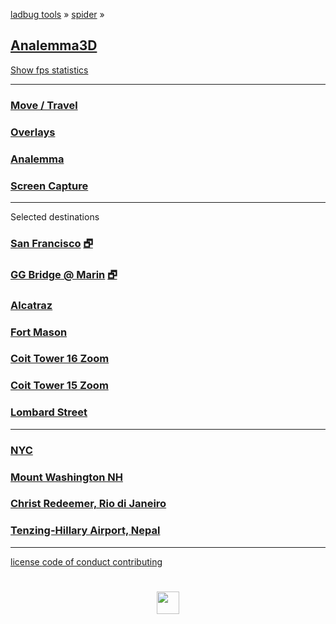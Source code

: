 
<style>

.menuContainer h2 { margin: 10px 0; }
.menuContainer h3 { margin: 0 }
.menuContainer p { margin: 0 }

</style>

[ladbug tools]( https://ladybug-tools.github.io/ ) &raquo;
[spider]( ../index.html ) &raquo;

## [Analemma3D]( index.html )

<a href="javascript:(function(){var script=document.createElement('script');script.onload=function(){var stats=new Stats();document.body.appendChild(stats.dom);requestAnimationFrame(function loop(){stats.update();requestAnimationFrame(loop)});};script.src='http://rawgit.com/mrdoob/stats.js/master/build/stats.min.js';document.head.appendChild(script);})()" title="Mr.doob's Stats.js / frames per second" >Show fps statistics</a>


***

### [Move / Travel]( #menus/menu-move.md )
### [Overlays]( #menus/menu-overlays.md )
### [Analemma]( #menus/menu-analemma.md )

### [Screen Capture]( #menus/menu-screen-capture.md "Create an animated GIF" )

***

Selected destinations

### [San Francisco]( #analemma3-3d.html "Downtown San Francisco / Hyatt Embarcadero 86 Structures" ) [&#x1F5D7;]( analemma3-3d.html "Full screen" )

### [GG Bridge @ Marin]( #analemma3-3d.html#latitude:37.826068,longitude:-122.479592,zoom:15,offsetUTC:-420 "10 structures" ) [&#x1F5D7;]( analemma3-3d.html#latitude:37.826068,,longitude:-122.479592,zoom:15 )

### [Alcatraz]( #analemma3-3d.html#latitude:37.8270,longitude:-122.423,zoom:16,offsetUTC:-420 "12 structures" )

### [Fort Mason]( #analemma3-3d.html#latitude:37.807835,longitude:-122.427333,zoom:15,offsetUTC:-420 "107 structures")

### [Coit Tower 16 Zoom]( #analemma3-3d.html#latitude:37.8024,longitude:-122.4058,zoom:16,offsetUTC:-420 "553 structures" )

### [Coit Tower 15 Zoom]( #analemma3-3d.html#latitude:37.8024,longitude:-122.4058,zoom:15,offsetUTC:-420 "1395 structures" )

### [Lombard Street]( #analemma3-3d.html#latitude:37.8025097,longitude:-122.419788,zoom:16,offsetUTC:-420 "1395 structures" )

***

### [NYC]( #analemma3-3d.html#latitude:40.7128,longitude:-74.0059,zoom:16,offsetUTC:-240 "284 structures" )

### [Mount Washington NH]( #analemma3-3d.html#latitude:44.27058539999999,longitude:-71.3032723,zoom:15,offsetUTC:-240 "4 structures" )

### [Christ Redeemer, Rio di Janeiro]( #analemma3-3d.html#latitude:-22.951916,longitude:-43.21048719999999,zoom:15,offsetUTC:-180 "7 structures" )

### [Tenzing-Hillary Airport, Nepal]( #analemma3-3d.html#latitude:27.68777799999999,longitude:86.73138360000007,zoom:15,offsetUTC:345 "77 structures" )
 

***

[license         ]( #../pages/license.md )
[code of conduct ]( #../pages/code-of-conduct.md )
[contributing    ]( #../pages/contributing.md )
<!-- [settings        ]( #menus/menu-settings.md ) -->

<h1 style=text-align:center; ><img src=https://ladybug-tools.github.io/images/graph/ladybug.png width=36 ></h1>
